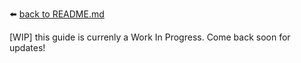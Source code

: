 :arrow_left: [back to README.md](README.md)

[WIP] this guide is currenly a Work In Progress. Come back soon for updates!
